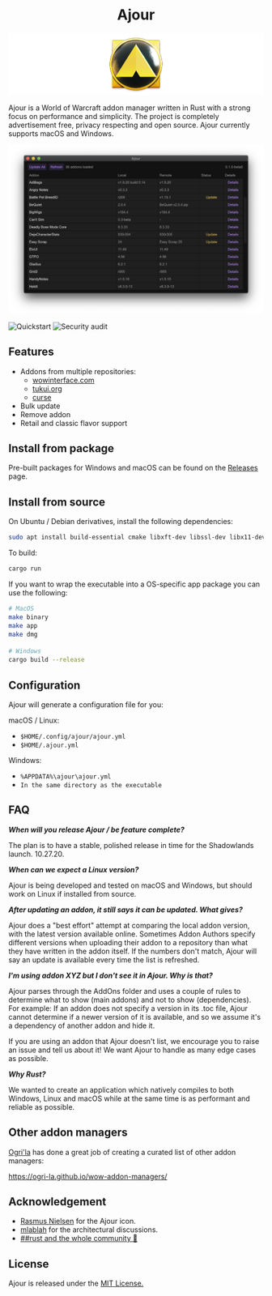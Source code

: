 <h1 align="center">Ajour</h1>

![](./resources/screenshots/ajour-banner.png)

Ajour is a World of Warcraft addon manager written in Rust with a strong focus on performance and simplicity. The project is completely advertisement free, privacy respecting and open source. Ajour currently supports macOS and Windows.

<p align="center">
  <img width="600"
       alt="Ajour"
       src="./resources/screenshots/ajour-0.1.0-1.png">
</p>

![Quickstart](https://github.com/casperstorm/ajour/workflows/Quickstart/badge.svg)
![Security audit](https://github.com/casperstorm/ajour/workflows/Security%20audit/badge.svg)

## Features

- Addons from multiple repositories:
  - [wowinterface.com](https://www.wowinterface.com/addons.php)
  - [tukui.org](https://www.tukui.org/)
  - [curse](https://www.curseforge.com/wow/addons)
- Bulk update
- Remove addon
- Retail and classic flavor support

## Install from package

Pre-built packages for Windows and macOS can be found on the [Releases](https://github.com/casperstorm/ajour/releases) page.

## Install from source

On Ubuntu / Debian derivatives, install the following dependencies:

```sh
sudo apt install build-essential cmake libxft-dev libssl-dev libx11-dev
```

To build:

```sh
cargo run
```

If you want to wrap the executable into a OS-specific app package you can use the following:

```sh
# MacOS
make binary
make app
make dmg

# Windows
cargo build --release
```

## Configuration

Ajour will generate a configuration file for you:

macOS / Linux:
- `$HOME/.config/ajour/ajour.yml`
- `$HOME/.ajour.yml`

Windows:

- `%APPDATA%\ajour\ajour.yml`
- `In the same directory as the executable`

## FAQ

**_When will you release Ajour / be feature complete?_**

The plan is to have a stable, polished release in time for the Shadowlands launch. 10.27.20.


**_When can we expect a Linux version?_**

Ajour is being developed and tested on macOS and Windows, but should work on Linux if installed from source.

**_After updating an addon, it still says it can be updated. What gives?_**

Ajour does a "best effort" attempt at comparing the local addon version, with the latest version available online. Sometimes Addon Authors specify different versions when uploading their addon to a repository than what they have written in the addon itself. If the numbers don't match, Ajour will say an update is available every time the list is refreshed.

**_I'm using addon XYZ but I don't see it in Ajour. Why is that?_**

Ajour parses through the AddOns folder and uses a couple of rules to determine what to show (main addons) and not to show (dependencies). For example: If an addon does not specify a version in its .toc file, Ajour cannot determine if a newer version of it is available, and so we assume it's a dependency of another addon and hide it. 

If you are using an addon that Ajour doesn't list, we encourage you to raise an issue and tell us about it! We want Ajour to handle as many edge cases as possible.

**_Why Rust?_**

We wanted to create an application which natively compiles to both Windows, Linux and macOS while at the same time is as performant and reliable as possible.

## Other addon managers

[Ogri'la](https://github.com/ogri-la) has done a great job of creating a curated list of other addon managers:

https://ogri-la.github.io/wow-addon-managers/

## Acknowledgement

- [Rasmus Nielsen](https://rasmusnielsen.dk/) for the Ajour icon.
- [mlablah](https://github.com/mlablah) for the architectural discussions.
- [##rust and the whole community 🦀](https://webchat.freenode.net/?channels=##rust)

## License

Ajour is released under the [MIT License.](https://github.com/casperstorm/ajour/blob/master/LICENSE)
